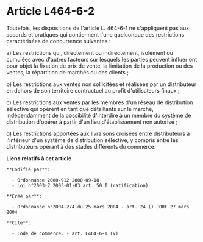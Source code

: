 # Article L464-6-2

Toutefois, les dispositions de l'article L. 464-6-1 ne s'appliquent pas aux accords et pratiques qui contiennent l'une
quelconque des restrictions caractérisées de concurrence suivantes :

a) Les restrictions qui, directement ou indirectement, isolément ou cumulées avec d'autres facteurs sur lesquels les parties
peuvent influer ont pour objet la fixation de prix de vente, la limitation de la production ou des ventes, la répartition de
marchés ou des clients ;

b) Les restrictions aux ventes non sollicitées et réalisées par un distributeur en dehors de son territoire contractuel au
profit d'utilisateurs finaux ;

c) Les restrictions aux ventes par les membres d'un réseau de distribution sélective qui opèrent en tant que détaillants sur
le marché, indépendamment de la possibilité d'interdire à un membre du système de distribution d'opérer à partir d'un lieu
d'établissement non autorisé ;

d) Les restrictions apportées aux livraisons croisées entre distributeurs à l'intérieur d'un système de distribution
sélective, y compris entre les distributeurs opérant à des stades différents du commerce.

**Liens relatifs à cet article**

	**Codifié par**:

	  - Ordonnance 2000-912 2000-09-18
	  - Loi n°2003-7 2003-01-03 art. 50 I (ratification)

	**Créé par**:

	  - Ordonnance n°2004-274 du 25 mars 2004 - art. 24 () JORF 27 mars 2004

	**Cite**:

	  - Code de commerce. - art. L464-6-1 (V)
